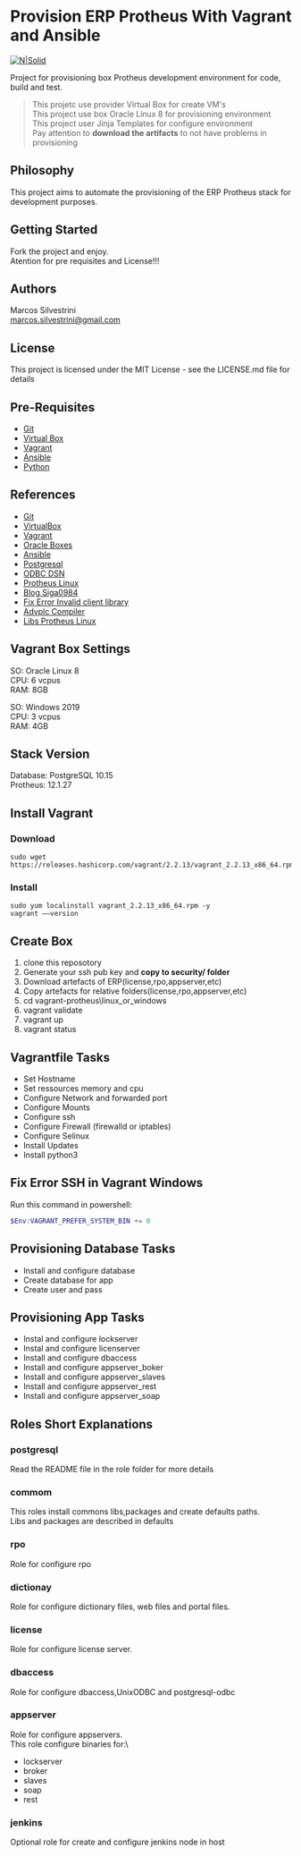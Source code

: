 # Provision ERP Protheus With Vagrant and Ansible

[![N|Solid](http://i.imgur.com/RnlvjUO.png)](https://www.vagrantup.com)

Project for provisioning box Protheus development environment for code, build and test.
>This projetc use provider Virtual Box for create VM's \
>This project use box Oracle Linux 8 for provisioning environment \
>This project user Jinja Templates for configure environment \
>Pay attention to **download the artifacts** to not have problems in provisioning

## Philosophy

This project aims to automate the provisioning of the ERP Protheus stack for development purposes.

## Getting Started

Fork the project and enjoy.\
Atention for pre requisites and License!!!

## Authors

Marcos Silvestrini\
marcos.silvestrini@gmail.com

## License

This project is licensed under the MIT License - see the LICENSE.md file for details

## Pre-Requisites

- [Git](https://git-scm.com/doc)
- [Virtual Box](https://www.virtualbox.org/wiki/Documentation)
- [Vagrant](https://www.vagrantup.com/docs/index.html)
- [Ansible](https://docs.ansible.com/ansible/latest/index.html)
- [Python](https://www.python.org/doc/)

## References

- [Git](https://git-scm.com/doc)
- [VirtualBox](https://www.virtualbox.org/wiki/Linux_Downloads)
- [Vagrant](https://www.vagrantup.com/docs/index.html)
- [Oracle Boxes](https://yum.oracle.com/boxes/)
- [Ansible](https://docs.ansible.com/ansible/2.5/modules/list_of_all_modules.html)
- [Postgresql](https://www.postgresql.org/download/linux/redhat/)
- [ODBC DSN](https://tdn.totvs.com/display/tec/DBAccess+-+Como+criar+uma+fonte+de+dados+para+uso+com+PostgreSQL)
- [Protheus Linux](https://tdn.totvs.com/pages/releaseview.action?pageId=515672176)
- [Blog Siga0984](https://siga0984.wordpress.com/2016/07/12/protheus-no-linux-parte-02)
- [Fix Error Invalid client library](https://tdn.totvs.com/display/tec/Melhoria+-+Suporte+ao+psqlODBC+09.01.0100)
- [Advplc Compiler](https://code.engpro.totvs.com.br/marcos.silvestrini/advplc-apply-patch)
- [Libs Protheus Linux](https://tdn.totvs.com/display/tec/Application+Server+-+Linux+packages)

## Vagrant Box Settings

SO: Oracle Linux 8\
CPU: 6 vcpus\
RAM: 8GB

SO: Windows 2019\
CPU: 3 vcpus\
RAM: 4GB

## Stack Version

Database: PostgreSQL 10.15\
Protheus: 12.1.27

## Install Vagrant

### Download

```linux
sudo wget https://releases.hashicorp.com/vagrant/2.2.13/vagrant_2.2.13_x86_64.rpm
```

### Install

```linux
sudo yum localinstall vagrant_2.2.13_x86_64.rpm -y
vagrant ––version
```

## Create Box

1. clone this reposotory
2. Generate your ssh pub key and **copy to security/ folder**
3. Download artefacts of ERP(license,rpo,appserver,etc)
4. Copy artefacts for relative folders(license,rpo,appserver,etc)
5. cd vagrant-protheus\linux_or_windows
6. vagrant validate
7. vagrant up
8. vagrant status

## Vagrantfile Tasks

- Set Hostname
- Set ressources memory and cpu
- Configure Network and forwarded port
- Configure Mounts
- Configure ssh
- Configure Firewall (firewalld or iptables)
- Configure Selinux
- Install Updates
- Install python3

## Fix Error SSH in Vagrant Windows

Run this command in powershell:

```powershell
$Env:VAGRANT_PREFER_SYSTEM_BIN += 0
```

## Provisioning Database Tasks

- Install and configure database
- Create database for app
- Create user and pass

## Provisioning App Tasks

- Instal and configure lockserver
- Instal and configure licenserver
- Install and configure dbaccess
- Install and configure appserver_boker
- Install and configure appserver_slaves
- Install and configure appserver_rest
- Install and configure appserver_soap

## Roles Short Explanations

### postgresql

Read the README file in the role folder for more details

### commom

This roles install commons libs,packages and create defaults paths.\
Libs and packages are described in defaults

### rpo

Role for configure rpo

### dictionay

Role for configure dictionary files, web files and portal files.

### license

Role for configure license server.

### dbaccess

Role for configure dbaccess,UnixODBC and postgresql-odbc

### appserver

Role for configure appservers.\
This role configure binaries for:\

- lockserver
- broker
- slaves
- soap
- rest

### jenkins

Optional role for create and configure jenkins node in host
